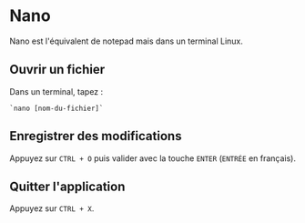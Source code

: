 # Nano

Nano est l'équivalent de notepad mais dans un terminal Linux.

## Ouvrir un fichier

Dans un terminal, tapez :

    `nano [nom-du-fichier]`

## Enregistrer des modifications

Appuyez sur `CTRL + O` puis valider avec la touche `ENTER` (`ENTRÉE` en français).

## Quitter l'application

Appuyez sur `CTRL + X`.

